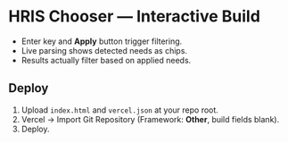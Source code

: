 # HRIS Chooser — Interactive Build

- Enter key and **Apply** button trigger filtering.
- Live parsing shows detected needs as chips.
- Results actually filter based on applied needs.

## Deploy
1) Upload `index.html` and `vercel.json` at your repo root.
2) Vercel → Import Git Repository (Framework: **Other**, build fields blank).
3) Deploy.
